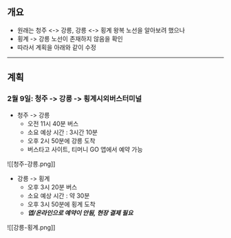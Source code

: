 ## 개요
- 원래는 청주 <-> 강릉, 강릉 <-> 횡계 왕복 노선을 알아보려 했으나
- 횡계 -> 강릉 노선이 존재하지 않음을 확인
- 따라서 계획을 아래와 같이 수정

---
## 계획
### 2월 9일: 청주 -> 강릉 -> 횡계시외버스터미널
- 청주 -> 강릉
	- 오전 11시 40분 버스
	- 소요 예상 시간 : 3시간 10분
	- 오후 2시 50분에 강릉 도착
	- 버스타고 사이트, 티머니 GO 앱에서 예약 가능

![[청주-강릉.png]]

	

	  
- 강릉 -> 횡계
	- 오후 3시 20분 버스
	- 소요 예상 시간 : 약 30분
	- 오후 3시 50분에 횡계 도착
	- ***앱/온라인으로 예약이 안됨, 현장 결제 필요***

![[강릉-횡계.png]]
